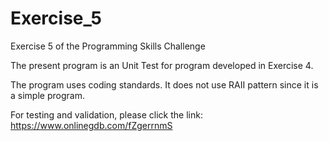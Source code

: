 # Exercise_5

Exercise 5 of the Programming Skills Challenge

The present program is an Unit Test for program developed in Exercise 4.

The program uses coding standards. It does not use RAII pattern since it is a simple program.

For testing and validation, please click the link: https://www.onlinegdb.com/fZgerrnmS
